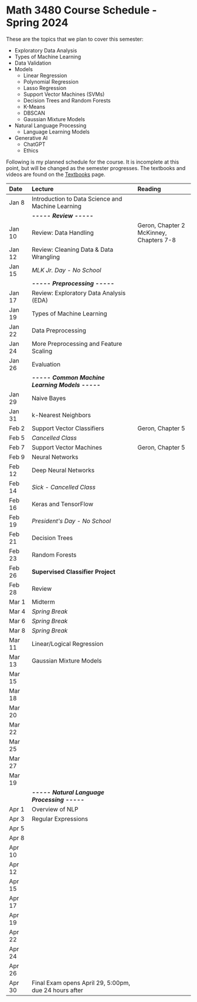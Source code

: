 # Math 3480 Course Schedule - Spring 2024
These are the topics that we plan to cover this semester:
* Exploratory Data Analysis
* Types of Machine Learning
* Data Validation
* Models
  * Linear Regression
  * Polynomial Regression
  * Lasso Regression
  * Support Vector Machines (SVMs)
  * Decision Trees and Random Forests
  * K-Means
  * DBSCAN
  * Gaussian Mixture Models
* Natural Language Processing
  * Language Learning Models
* Generative AI
  * ChatGPT
  * Ethics

Following is my planned schedule for the course. It is incomplete at this point, but will be changed as the semester progresses. The textbooks and videos are found on the [Textbooks](https://github.com/drolsonmi/math3080/blob/main/3480_Textbooks.md) page.

| Date   | Lecture                                           | Reading                                    |
| :----- | :--------------------------                       | :--------------------------------------    |
| Jan 8  | Introduction to Data Science and Machine Learning |                                            |
|        | __*----- Review -----*__                          |                                            |
| Jan 10 | Review: Data Handling                             | Geron, Chapter 2<br>McKinney, Chapters 7-8 |
| Jan 12 | Review: Cleaning Data & Data Wrangling            |                                            |
| Jan 15 | *MLK Jr. Day - No School*                         |                                            |
|        | __*----- Preprocessing -----*__                   |                                            |
| Jan 17 | Review: Exploratory Data Analysis (EDA)           |                                            |
| Jan 19 | Types of Machine Learning                         |                                            |
| Jan 22 | Data Preprocessing                                |                                            |
| Jan 24 | More Preprocessing and Feature Scaling            |                                            |
| Jan 26 | Evaluation                                        |                                            |
|        | __*----- Common Machine Learning Models -----*__  |                                            |
| Jan 29 | Naive Bayes                                       |                                            |
| Jan 31 | k-Nearest Neighbors                               |                                            |
| Feb 2  | Support Vector Classifiers                        | Geron, Chapter 5                           |
| Feb 5  | *Cancelled Class*                                 |                                            |
| Feb 7  | Support Vector Machines                           | Geron, Chapter 5                           |
| Feb 9  | Neural Networks                                   |                                            |
| Feb 12 | Deep Neural Networks                              |                                            |
| Feb 14 | *Sick - Cancelled Class*                          |                                            |
| Feb 16 | Keras and TensorFlow                              |                                            |
| Feb 19 | *President's Day - No School*                     |                                            |
| Feb 21 | Decision Trees                                    |                                            |
| Feb 23 | Random Forests                                    |                                            |
| Feb 26 | __Supervised Classifier Project__                 |                                            |
| Feb 28 | Review                                            |                                            |
| Mar 1  | Midterm                                           |                                            |
| Mar 4  | *Spring Break*                                    |                                            |
| Mar 6  | *Spring Break*                                    |                                            |
| Mar 8  | *Spring Break*                                    |                                            |
| Mar 11 | Linear/Logical Regression                         |                                            |
| Mar 13 | Gaussian Mixture Models                           |                                            |
| Mar 15 |                                                   |                                            |
| Mar 18 |                                                   |                                            |
| Mar 20 |                                                   |                                            |
| Mar 22 |                                                   |                                            |
| Mar 25 |                                                   |                                            |
| Mar 27 |                                                   |                                            |
| Mar 19 |                                                   |                                            |
|        | __*----- Natural Language Processing -----*__     |                                            |
| Apr 1  | Overview of NLP                                   |                                            |
| Apr 3  | Regular Expressions                               |                                            |
| Apr 5  |                                                   |                                            |
| Apr 8  |                                                   |                                            |
| Apr 10 |                                                   |                                            |
| Apr 12 |                                                   |                                            |
| Apr 15 |                                                   |                                            |
| Apr 17 |                                                   |                                            |
| Apr 19 |                                                   |                                            |
| Apr 22 |                                                   |                                            |
| Apr 24 |                                                   |                                            |
| Apr 26 |                                                   |                                            |
| Apr 30 | Final Exam opens April 29, 5:00pm, due 24 hours after |                                        |
